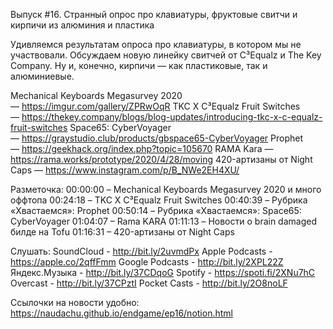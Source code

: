Выпуск #16. Странный опрос про клавиатуры, фруктовые свитчи и кирпичи из алюминия и пластика

Удивляемся результатам опроса про клавиатуры, в котором мы не участвовали. Обсуждаем новую линейку свитчей от C³Equalz и The Key Company. Ну и, конечно, кирпичи — как пластиковые, так и алюминиевые.

Mechanical Keyboards Megasurvey 2020 — https://imgur.com/gallery/ZPRwOqR
TKC X C³Equalz Fruit Switches — https://thekey.company/blogs/blog-updates/introducing-tkc-x-c-equalz-fruit-switches
Space65: CyberVoyager — https://graystudio.club/products/gbspace65-CyberVoyager
Prophet — https://geekhack.org/index.php?topic=105670
RAMA Kara — https://rama.works/prototype/2020/4/28/moving
420-артизаны от Night Caps — https://www.instagram.com/p/B_NWe2EH4XU/

Разметочка:
00:00:00 – Mechanical Keyboards Megasurvey 2020 и много оффтопа
00:24:18 – TKC X C³Equalz Fruit Switches
00:40:39 – Рубрика «Хвастаемся»: Prophet
00:50:14 – Рубрика «Хвастаемся»: Space65: CyberVoyager
01:04:07 – Rama KARA
01:11:13 – Новости о brain damaged билде на Tofu
01:16:31 – 420-артизаны от Night Caps

Слушать:
SoundCloud - http://bit.ly/2uvmdPx
Apple Podcasts - https://apple.co/2qffFmm
Google Podcasts - http://bit.ly/2XPL22Z
Яндекс.Музыка - http://bit.ly/37CDqoG
Spotify - https://spoti.fi/2XNu7hC
Overcast - http://bit.ly/37CPztI
Pocket Casts - http://bit.ly/2O8noLF

Ссылочки на новости удобно:
https://naudachu.github.io/endgame/ep16/notion.html
